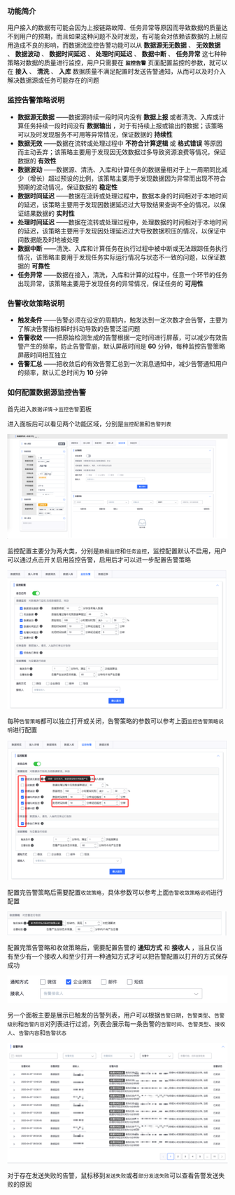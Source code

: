 ### 功能简介

用户接入的数据有可能会因为上报链路故障、任务异常等原因而导致数据的质量达不到用户的预期，而且如果这种问题不及时发现，有可能会对依赖该数据的上层应用造成不良的影响，而数据流监控告警功能可以从 **数据源无无数据** 、 **无效数据** 、 **数据波动** 、 **数据时间延迟** 、 **处理时间延迟** 、 **数据中断** 、 **任务异常** 这七种种策略对数据的质量进行监控，用户只需要在 **`监控告警`** 页面配置监控的参数，就可以在 **接入** 、 **清洗** 、 **入库** 数据质量不满足配置时发送告警通知，从而可以及时介入解决数据源或任务可能存在的问题

### 监控告警策略说明

* **数据源无数据** ——数据源持续一段时间内没有 **数据上报** 或者清洗、入库或计算任务持续一段时间没有 **数据输出** ，对于有持续上报或输出的数据；该策略可以及时发现服务不可用等异常情况，保证数据的 **持续性**
* **数据无效** ——数据在流转或处理过程中 **不符合计算逻辑** 或 **格式错误** 等原因而主动丢弃；该策略主要用于发现因无效数据过多导致资源浪费等情况，保证数据的 **有效性**
* **数据波动** ——数据源、清洗、入库和计算任务的数据量相对于上一周期同比减少（增长）超过预设的比例，该策略主要用于发现数据因为异常而出现不符合预期的波动情况，保证数据的 **稳定性**
* **数据时间延迟** ——数据在流转或处理过程中，数据本身的时间相对于本地时间的延迟，该策略主要用于发现因数据延迟过大导致结果查询不全的情况，以保证结果数据的 **实时性**
* **处理时间延迟** ——数据在流转或处理过程中，处理数据的时间相对于本地时间的延迟，该策略主要用于发现因处理延迟过大导致数据积压的情况，以保证中间数据能及时地被处理
* **数据中断** ——清洗、入库和计算任务在执行过程中被中断或无法跟踪任务执行情况，该策略主要用于发现任务实际运行情况与状态不一致的问题，以保证数据的 **可靠性**
* **任务异常** ——数据在接入，清洗，入库和计算的过程中，任意一个环节的任务出现异常，该策略主要用于发现任务的异常情况，保证任务的 **可用性**

### 告警收敛策略说明
* **触发条件** ——告警必须在设定的周期内，触发达到一定次数才会告警，主要为了解决告警指标瞬时抖动导致的告警泛滥问题
* **告警收敛** ——把原始检测生成的告警根据一定时间进行屏蔽，可以减少有效告警产生的频率，防止告警雪崩，默认屏蔽时间是 **60** 分钟，每种监控告警策略屏蔽时间相互独立
* **告警汇总** ——把收敛后的有效告警汇总到一次消息通知中，减少告警通知用户的频率，默认汇总时间为 **10** 分钟

### 如何配置数据源监控告警

首先进入`数据详情`->`监控告警`面板

进入面板后可以看见两个功能区域，分别是`监控配置`和`告警列表`

![](monitor.assets/alert_config_panel.png)

监控配置主要分为两大类，分别是`数据监控`和`任务监控`，监控配置默认不启用，用户可以通过点击开关启用监控告警，启用后才可以进一步配置告警策略

![](monitor.assets/alert_config_active.png)

每种`告警策略`都可以独立打开或关闭，告警策略的参数可以参考上面`监控告警策略说明`进行配置

![](monitor.assets/alert_config_monitor_status.png)

配置完告警策略后需要配置`收敛策略`，具体参数可以参考上面`告警收敛策略说明`进行配置

![](monitor.assets/alert_config_convergence.png)

配置完策告警略和收敛策略后，需要配置告警的 **通知方式** 和 **接收人** ，当且仅当有至少有一个接收人和至少打开一种通知方式才可以把告警配置以打开的方式保存成功

![](monitor.assets/alert_config_receiver_and_notify.png)

另一个面板主要是展示已触发的告警列表，用户可以根据`告警日期`，`告警类型`、`告警级别`和`告警内容`对列表进行过滤，列表会展示每一条告警的`告警时间`、`告警类型`、`接收人`、`告警内容`和`告警状态`

![](monitor.assets/alert_config_list.png)

对于存在发送失败的告警，鼠标移到`发送失败`或者`部分发送失败`可以查看告警发送失败的原因
